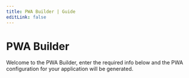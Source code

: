 ```yaml
---
title: PWA Builder | Guide
editLink: false
---
```


# PWA Builder

Welcome to the PWA Builder, enter the required info below and the PWA configuration for your application will be generated.

<PWABuilder />
